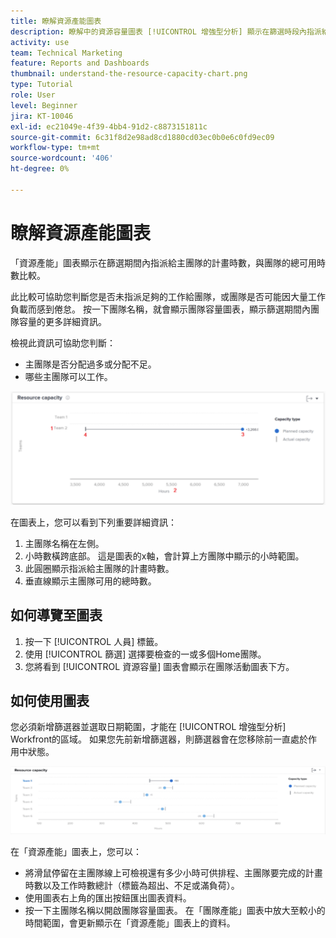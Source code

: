 ```yaml
---
title: 瞭解資源產能圖表
description: 瞭解中的資源容量圖表 [!UICONTROL 增強型分析] 顯示在篩選時段內指派給主團隊的計畫時數與該團隊的總可用時數比較。
activity: use
team: Technical Marketing
feature: Reports and Dashboards
thumbnail: understand-the-resource-capacity-chart.png
type: Tutorial
role: User
level: Beginner
jira: KT-10046
exl-id: ec21049e-4f39-4bb4-91d2-c8873151811c
source-git-commit: 6c31f8d2e98ad8cd1880cd03ec0b0e6c0fd9ec09
workflow-type: tm+mt
source-wordcount: '406'
ht-degree: 0%

---
```


# 瞭解資源產能圖表

「資源產能」圖表顯示在篩選期間內指派給主團隊的計畫時數，與團隊的總可用時數比較。

此比較可協助您判斷您是否未指派足夠的工作給團隊，或團隊是否可能因大量工作負載而感到倦怠。 按一下團隊名稱，就會顯示團隊容量圖表，顯示篩選期間內團隊容量的更多詳細資訊。

檢視此資訊可協助您判斷：

* 主團隊是否分配過多或分配不足。
* 哪些主團隊可以工作。

![此影像顯示資源產能圖表，其數字位於下列專案符號說明的區域](assets/section-3-2.png)

在圖表上，您可以看到下列重要詳細資訊：

1. 主團隊名稱在左側。
1. 小時數橫跨底部。 這是圖表的x軸，會計算上方團隊中顯示的小時範圍。
1. 此圓圈顯示指派給主團隊的計畫時數。
1. 垂直線顯示主團隊可用的總時數。

## 如何導覽至圖表

1. 按一下 [!UICONTROL 人員] 標籤。
1. 使用 [!UICONTROL 篩選] 選擇要檢查的一或多個Home團隊。
1. 您將看到 [!UICONTROL 資源容量] 圖表會顯示在團隊活動圖表下方。

## 如何使用圖表

您必須新增篩選器並選取日期範圍，才能在 [!UICONTROL 增強型分析] Workfront的區域。 如果您先前新增篩選器，則篩選器會在您移除前一直處於作用中狀態。

![顯示資源產能圖表的影像](assets/section-3-3.png)

在「資源產能」圖表上，您可以：

* 將滑鼠停留在主團隊線上可檢視還有多少小時可供排程、主團隊要完成的計畫時數以及工作時數總計（標籤為超出、不足或滿負荷）。
* 使用圖表右上角的匯出按鈕匯出圖表資料。
* 按一下主團隊名稱以開啟團隊容量圖表。 在「團隊產能」圖表中放大至較小的時間範圍，會更新顯示在「資源產能」圖表上的資料。
